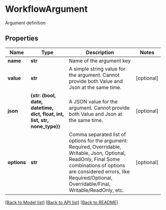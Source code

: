# WorkflowArgument

Argument definition

## Properties
Name | Type | Description | Notes
------------ | ------------- | ------------- | -------------
**name** | **str** | Name of the argument key | 
**value** | **str** | A simple string value for the argument. Cannot provide both Value and Json at the same time. | [optional] 
**json** | **{str: (bool, date, datetime, dict, float, int, list, str, none_type)}** | A JSON value for the argument. Cannot provide both Value and Json at the same time. | [optional] 
**options** | **str** | Comma separated list of options for the argument: Required, Overridable, Writable, Json, Optional, ReadOnly, Final  Some combinations of options are considered errors, like Required/Optional, Overridable/Final, Writable/ReadOnly, etc. | [optional] 

[[Back to Model list]](../README.md#documentation-for-models) [[Back to API list]](../README.md#documentation-for-api-endpoints) [[Back to README]](../README.md)


